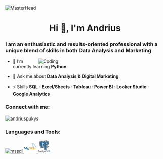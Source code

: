 ![MasterHead](https://media.licdn.com/dms/image/D4E16AQH2CR-QARtiKw/profile-displaybackgroundimage-shrink_350_1400/0/1703949852451?e=1709164800&v=beta&t=5gMjwmzv_A4AxlrBPvr5kaHkkPDXEJXR2lXLM7aTZvM)
<h1 align="center">Hi 👋, I'm Andrius</h1>
<h3 align="left">I am an enthusiastic and results-oriented professional with a unique blend of skills in both Data Analysis and Marketing</h3>
<img align="right" alt="Coding" width="400" src="https://lh3.googleusercontent.com/DY2BKE51R_gmK_6Us7T8TpuB31RCrGTj3ZL2cn4EWuhNxT2nZ78OVfQdec9CJrmo9uHBEs3gVEKMd73tAkCuN7_eFJ-kNLnfgx6k5OMXq84-gWH9VdOA8kRDufo1pNXN1Bdek-yIplJ43o7PssS5nCs">

- 🌱 I’m currently learning **Python**

- 💬 Ask me about **Data Analysis & Digital Marketing**

- ⚡ Skills **SQL · Excel/Sheets · Tableau · Power BI · Looker Studio · Google Analytics**

<h3 align="left">Connect with me:</h3>
<p align="left">
<a href="https://linkedin.com/in/andriuspukys" target="blank"><img align="center" src="https://raw.githubusercontent.com/rahuldkjain/github-profile-readme-generator/master/src/images/icons/Social/linked-in-alt.svg" alt="andriuspukys" height="30" width="40" /></a>
</p>

<h3 align="left">Languages and Tools:</h3>
<p align="left"> <a href="https://www.microsoft.com/en-us/sql-server" target="_blank" rel="noreferrer"> <img src="https://www.svgrepo.com/show/303229/microsoft-sql-server-logo.svg" alt="mssql" width="40" height="40"/> </a> <a href="https://www.mysql.com/" target="_blank" rel="noreferrer"> <img src="https://raw.githubusercontent.com/devicons/devicon/master/icons/mysql/mysql-original-wordmark.svg" alt="mysql" width="40" height="40"/> </a> <a href="https://www.postgresql.org" target="_blank" rel="noreferrer"> <img src="https://raw.githubusercontent.com/devicons/devicon/master/icons/postgresql/postgresql-original-wordmark.svg" alt="postgresql" width="40" height="40"/> </a> </p>




